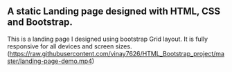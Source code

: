## A static Landing page designed with HTML, CSS and Bootstrap.
This is a landing page I designed using bootstrap Grid layout. It is fully responsive for all devices and screen sizes.
(https://raw.githubusercontent.com/vinay7626/HTML_Bootstrap_project/master/landing-page-demo.mp4)
